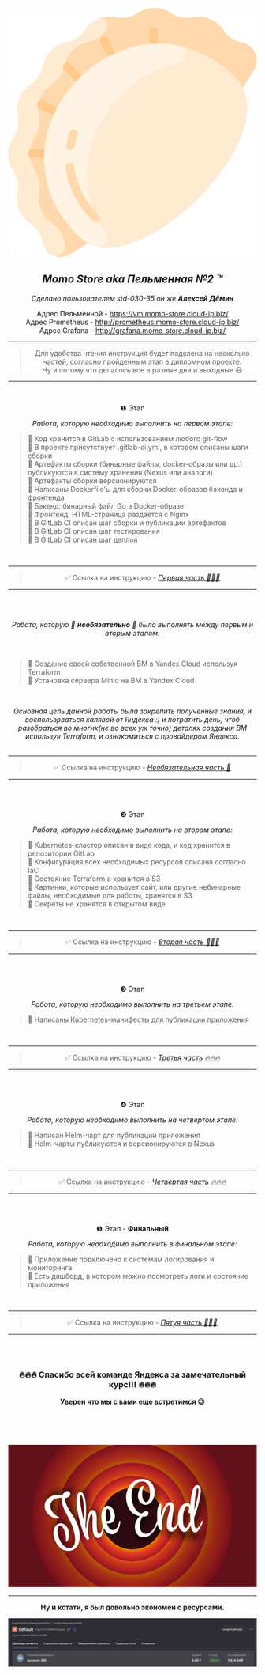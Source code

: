 
<div align="center"> 

![](/images/logo.png)  

##  *Momo Store aka Пельменная №2 &trade;* 



*Сделано пользователем std-030-35 он же **Алексей Дёмин***


Адрес Пельменной  - https://vm.momo-store.cloud-ip.biz/  
Адрес Prometheus  - http://prometheus.momo-store.cloud-ip.biz/  
Адрес Grafana - http://grafana.momo-store.cloud-ip.biz/

---

> Для удобства чтения инструкция будет поделена на несколько частей, согласно пройденным этап в дипломном проекте.  
Ну и потому что делалось все в разные дни и выходные 😆   
---  
<br>

</div>
<div align="center">

❶ Этап

*Работа, которую необходимо выполнить на первом этапе:*
<br>

</div>

> 🔎 Код хранится в GitLab с использованием любого git-flow  
> 🔎 В проекте присутствует .gitlab-ci.yml, в котором описаны шаги сборки  
> 🔎 Артефакты сборки (бинарные файлы, docker-образы или др.) публикуются в систему хранения (Nexus или аналоги)  
> 🔎 Артефакты сборки версионируются  
> 🔎 Написаны Dockerfile'ы для сборки Docker-образов бэкенда и фронтенда  
> 🔎 Бэкенд: бинарный файл Go в Docker-образе  
> 🔎 Фронтенд: HTML-страница раздаётся с Nginx  
> 🔎 В GitLab CI описан шаг сборки и публикации артефактов  
> 🔎 В GitLab CI описан шаг тестирования  
> 🔎 В GitLab CI описан шаг деплоя  

<br> 

<div align="center"> 

---  
> ✅ Ссылка на инструкцию -  *[Первая часть 🚀🚀🚀 ](./Readme/README-Stage-1.md)*  
---
</div>  

<br> <br> 

<div align="center">

*Работа, которую 🙈 **необязательно** 🙈 было выполнять между первым и вторым этапом:*  

<br>

</div>

> 🔎 Создание своей собственной ВМ в Yandex Cloud используя Terraform   
> 🔎 Установка сервера Minio на ВМ в Yandex Cloud  

<br>

<div align="center">

*Основная цель данной работы была закрепить полученные знания, и воспользрваться халявой от Яндекса :) и потратить день, чтоб разобраться во многих(не во всех уж точно) деталях создания ВМ используя Terraform, и ознакомиться с провайдером Яндекса.*
<br>
<br>

</div>

<div align="center"> 

---  
> ✅ Ссылка на инструкцию -  *[Необязательная часть 🌝](./Readme/README-Stage-1.5.md)*  
---
</div>  
<br><br>

<div align="center">

❷ Этап

*Работа, которую необходимо выполнить на втором этапе:*
<br>

</div>

> 🔎 Kubernetes-кластер описан в виде кода, и код хранится в репозитории GitLab   
> 🔎 Конфигурация всех необходимых ресурсов описана согласно IaC    
> 🔎 Состояние Terraform'а хранится в S3  
> 🔎 Картинки, которые использует сайт, или другие небинарные файлы, необходимые для работы, хранятся в S3   
> 🔎 Секреты не хранятся в открытом виде    

<br>

<div align="center"> 

---  
> ✅ Ссылка на инструкцию -  *[Вторая часть 🚀🚀🚀 ](./Readme/README-Stage-2.md)*  
---
</div> 

<br>

<br>

<div align="center">  

❸ Этап

*Работа, которую необходимо выполнить на третьем этапе:*
<br>

</div>

> 🔎 Написаны Kubernetes-манифесты для публикации приложения  
  
<br>

<div align="center"> 

---  
> ✅ Ссылка на инструкцию -  *[Третья часть 🔥🔥🔥 ](./Readme/README-Stage-3.md)*  
---
</div> 

<br>

<br>

<div align="center">  

❹ Этап

*Работа, которую необходимо выполнить на четвертом этапе:*
<br>

</div>

> 🔎 Написан Helm-чарт для публикации приложения  
> 🔎 Helm-чарты публикуются и версионируются в Nexus
  
<br>

<div align="center"> 

---  
> ✅ Ссылка на инструкцию -  *[Четвертая часть 🔥🔥🔥 ](./Readme/README-Stage-4.md)*  
---
</div> 

<br>

<br>

<div align="center">  

❺ Этап - **Финальный** 

*Работа, которую необходимо выполнить в финальном этапе:*
<br>

</div>

> 🔎 Приложение подключено к системам логирования и мониторинга  
> 🔎 Есть дашборд, в котором можно посмотреть логи и состояние приложения  
  
<br>

<div align="center"> 

---  
> ✅ Ссылка на инструкцию -  *[Пятуя часть 🚀🚀🚀 ](./Readme/README-Stage-5.md)*  
---

<br><br>

 <h3>🔥🔥🔥 Спасибо всей команде Яндекса за замечательный курс!!! 🔥🔥🔥</h3>  
 
 **Уверен что мы с вами еще встретимся 😉**
 
 <br><br><br>

![](/images/end.jpg)  


---

**Ну и кстати, я был довольно экономен с ресурсами.**  

![](/images/babosiki.png) 

</div> 